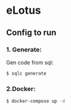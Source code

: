 # eLotus

## Config to run
### 1. Generate:
Gen code from sql:
```sh
$ sqlc generate
```

### 2.Docker:
```sh
$ docker-compose up -d
```
